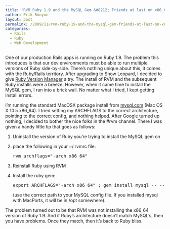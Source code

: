 ```yaml
---
title: 'RVM Ruby 1.9 and the MySQL Gem &#8212; Friends at last on x86_64'
author: Erik Runyon
layout: post
permalink: /2009/11/rvm-ruby-19-and-the-mysql-gem-friends-at-last-on-x86_64/
categories:
  - Rails
  - Ruby
  - Web Development
---
```

One of our production Rails apps is running on Ruby 1.9. The problem this introduces is that our dev environments must be able to run multiple versions of Ruby side-by-side. There’s nothing unique about this, it comes with the Ruby/Rails territory. After upgrading to Snow Leopard, I decided to give [Ruby Version Manager][1] a try. The install of RVM and the subsequent Ruby installs were a breeze. However, when it came time to install the MySQL gem, I ran into a brick wall. No matter what I tried, I kept getting install errors.<!-- more -->

I’m running the standard MacOSX package install from [mysql.com][2] (Mac OS X 10.5 x86_64). I tried setting my ARCHFLAGS to the correct architecture, pointing to the correct config, and nothing helped. After Google turned up nothing, I decided to bother the nice folks in the #rvm channel. There I was given a handy little tip that goes as follows:

1.  Uninstall the version of Ruby you’re trying to install the MySQL gem on
2.  place the following in your ~/.rvmrc file: 
    <pre>rvm_archflags="-arch x86_64"</pre>

3.  Reinstall Ruby using RVM
4.  Install the ruby gem: 
    <pre>export ARCHFLAGS="-arch x86_64" ; gem install mysql -- --with-mysql-config=/usr/local/mysql/bin/mysql_config</pre>
    
    (use the correct path to your MySQL config file. If you installed mysql with MacPorts, it will be in /opt somewhere).</li> </ol> 
    The problem turned out to be that RVM was not installing the x86_64 version of Ruby 1.9. And if Ruby’s architecture doesn’t match MySQL’s, then you have problems. Once they match, then it’s back to Ruby bliss.

 [1]: http://rvm.beginrescueend.com/
 [2]: http://dev.mysql.com/downloads/